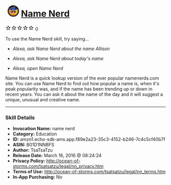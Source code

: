 # &nbsp;<img src="skill_icon" alt="Name Nerd icon" width="36"> [Name Nerd](http://alexa.amazon.com/#skills/amzn1.echo-sdk-ams.app.f89e2a23-35c3-4152-b246-7c4c5cf40b7f)
![0 stars](../../images/ic_star_border_black_18dp_1x.png)![0 stars](../../images/ic_star_border_black_18dp_1x.png)![0 stars](../../images/ic_star_border_black_18dp_1x.png)![0 stars](../../images/ic_star_border_black_18dp_1x.png)![0 stars](../../images/ic_star_border_black_18dp_1x.png) 0

To use the Name Nerd skill, try saying...

* *Alexa, ask Name Nerd about the name Allison*

* *Alexa, ask Name Nerd about today's name*

* *Alexa, open Name Nerd*

Name Nerd is a quick lookup version of the ever popular namenerds.com site. You can use Name Nerd to find out how popular a name is, when it's peak popularity was, and if the name has been trending up or down in recent years. You can ask it about the name of the day and it will suggest a unique, unusual and creative name.

***

### Skill Details

* **Invocation Name:** name nerd
* **Category:** Education
* **ID:** amzn1.echo-sdk-ams.app.f89e2a23-35c3-4152-b246-7c4c5cf40b7f
* **ASIN:** B01D1NNBFS
* **Author:** TsaTsaTzu
* **Release Date:** March 16, 2016 @ 08:24:24
* **Privacy Policy:** http://ocean-of-storms.com/tsatsatzu/legal/nn_privacy.htm
* **Terms of Use:** http://ocean-of-storms.com/tsatsatzu/legal/nn_terms.htm
* **In-App Purchasing:** No
